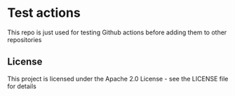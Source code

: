 # Test actions

This repo is just used for testing Github actions before adding them to other repositories

<!-- auto-pwd -->
<!-- auto-pwd -->

<!-- auto-license -->

## License

This project is licensed under the Apache 2.0 License - see the LICENSE file for details

<!-- auto-license -->
